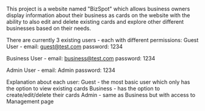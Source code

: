 This project is a website named "BizSpot" which allows business owners display information about their business as cards on the website with the ability to also edit and delete existing cards and explore other different businesses based on their needs.

There are currently 3 existing users - each with different permissions:
Guest User -
email: guest@test.com
password: 1234

Business User -
email: business@test.com
password: 1234

Admin User -
email: Admin
password: 1234

Explanation about each user:
Guest - the most basic user which only has the option to view existing cards
Business - has the option to create/edit/delete their cards
Admin - same as Business but with access to Management page
